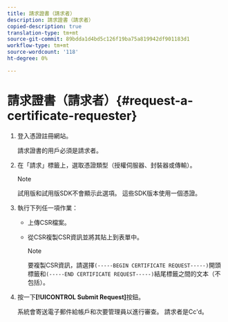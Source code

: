 ```yaml
---
title: 請求證書（請求者）
description: 請求證書（請求者）
copied-description: true
translation-type: tm+mt
source-git-commit: 89bdda1d4bd5c126f19ba75a819942df901183d1
workflow-type: tm+mt
source-wordcount: '118'
ht-degree: 0%

---
```



# 請求證書（請求者）{#request-a-certificate-requester}

1. 登入憑證註冊網站。

   請求證書的用戶必須是請求者。

1. 在「請求」標籤上，選取憑證類型（授權伺服器、封裝器或傳輸）。

   >[!NOTE]
   >
   >試用版和試用版SDK不會顯示此選項。 這些SDK版本使用一個憑證。

1. 執行下列任一項作業：

   * 上傳CSR檔案。
   * 從CSR複製CSR資訊並將其貼上到表單中。

      >[!NOTE]
      >
      >要複製CSR資訊，請選擇`(-----BEGIN CERTIFICATE REQUEST-----)`開頭標籤和`(-----END CERTIFICATE REQUEST-----)`結尾標籤之間的文本（不包括）。

1. 按一下&#x200B;**[!UICONTROL Submit Request]**&#x200B;按鈕。

   系統會寄送電子郵件給帳戶和次要管理員以進行審查。 請求者是Cc&#39;d。

